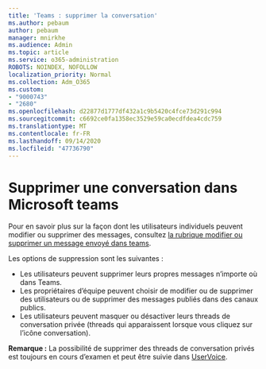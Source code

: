 ```yaml
---
title: 'Teams : supprimer la conversation'
ms.author: pebaum
author: pebaum
manager: mnirkhe
ms.audience: Admin
ms.topic: article
ms.service: o365-administration
ROBOTS: NOINDEX, NOFOLLOW
localization_priority: Normal
ms.collection: Adm_O365
ms.custom:
- "9000743"
- "2680"
ms.openlocfilehash: d22877d1777df432a1c9b5420c4fce73d291c994
ms.sourcegitcommit: c6692ce0fa1358ec3529e59ca0ecdfdea4cdc759
ms.translationtype: MT
ms.contentlocale: fr-FR
ms.lasthandoff: 09/14/2020
ms.locfileid: "47736790"
---
```

# <a name="delete-a-chat-in-microsoft-teams"></a>Supprimer une conversation dans Microsoft teams

Pour en savoir plus sur la façon dont les utilisateurs individuels peuvent modifier ou supprimer des messages, consultez [la rubrique modifier ou supprimer un message envoyé dans teams](https://support.office.com/article/5f1fe604-a900-4a07-b8b7-8cf70ed6b263). 

Les options de suppression sont les suivantes :

- Les utilisateurs peuvent supprimer leurs propres messages n’importe où dans Teams.
- Les propriétaires d’équipe peuvent choisir de modifier ou de supprimer des utilisateurs ou de supprimer des messages publiés dans des canaux publics.
- Les utilisateurs peuvent masquer ou désactiver leurs threads de conversation privée (threads qui apparaissent lorsque vous cliquez sur l’icône conversation).

**Remarque :** La possibilité de supprimer des threads de conversation privés est toujours en cours d’examen et peut être suivie dans [UserVoice](https://microsoftteams.uservoice.com/forums/555103-public/suggestions/33535006-delete-private-chat-threads). 